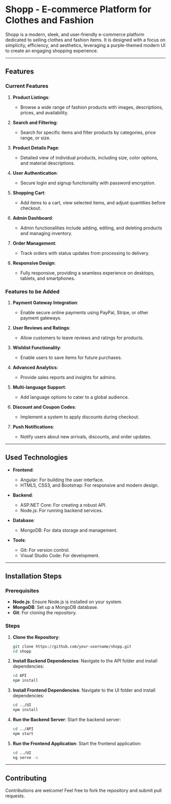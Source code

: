 # Shopp - E-commerce Platform for Clothes and Fashion

Shopp is a modern, sleek, and user-friendly e-commerce platform dedicated to selling clothes and fashion items. It is designed with a focus on simplicity, efficiency, and aesthetics, leveraging a purple-themed modern UI to create an engaging shopping experience.

---

## Features

### Current Features

1. **Product Listings**:

   - Browse a wide range of fashion products with images, descriptions, prices, and availability.

2. **Search and Filtering**:

   - Search for specific items and filter products by categories, price range, or size.

3. **Product Details Page**:

   - Detailed view of individual products, including size, color options, and material descriptions.

4. **User Authentication**:

   - Secure login and signup functionality with password encryption.

5. **Shopping Cart**:

   - Add items to a cart, view selected items, and adjust quantities before checkout.

6. **Admin Dashboard**:

   - Admin functionalities include adding, editing, and deleting products and managing inventory.

7. **Order Management**:

   - Track orders with status updates from processing to delivery.

8. **Responsive Design**:

   - Fully responsive, providing a seamless experience on desktops, tablets, and smartphones.

### Features to be Added

1. **Payment Gateway Integration**:

   - Enable secure online payments using PayPal, Stripe, or other payment gateways.

2. **User Reviews and Ratings**:

   - Allow customers to leave reviews and ratings for products.

3. **Wishlist Functionality**:

   - Enable users to save items for future purchases.

4. **Advanced Analytics**:

   - Provide sales reports and insights for admins.

5. **Multi-language Support**:

   - Add language options to cater to a global audience.

6. **Discount and Coupon Codes**:

   - Implement a system to apply discounts during checkout.

7. **Push Notifications**:

   - Notify users about new arrivals, discounts, and order updates.

---

## Used Technologies

- **Frontend**:
  - Angular: For building the user interface.
  - HTML5, CSS3, and Bootstrap: For responsive and modern design.

- **Backend**:
  - ASP.NET Core: For creating a robust API.
  - Node.js: For running backend services.

- **Database**:
  - MongoDB: For data storage and management.

- **Tools**:
  - Git: For version control.
  - Visual Studio Code: For development.

---

## Installation Steps

### Prerequisites

- **Node.js**: Ensure Node.js is installed on your system.
- **MongoDB**: Set up a MongoDB database.
- **Git**: For cloning the repository.

### Steps

1. **Clone the Repository**:

   ```bash
   git clone https://github.com/your-username/shopp.git
   cd shopp
   ```

2. **Install Backend Dependencies**:
   Navigate to the API folder and install dependencies:

   ```bash
   cd API
   npm install
   ```

3. **Install Frontend Dependencies**:
   Navigate to the UI folder and install dependencies:

   ```bash
   cd ../UI
   npm install
   ```

4. **Run the Backend Server**:
   Start the backend server:

   ```bash
   cd ../API
   npm start
   ```

5. **Run the Frontend Application**:
   Start the frontend application:

   ```bash
   cd ../UI
   ng serve -o
   ```

---

## Contributing

Contributions are welcome! Feel free to fork the repository and submit pull requests.
